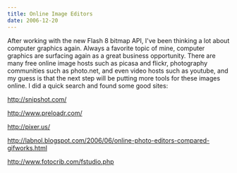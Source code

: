 ```yaml
---
title: Online Image Editors
date: 2006-12-20
---
```

After working with the new Flash 8 bitmap API, I've been thinking a lot about computer graphics again. Always a favorite topic of mine, computer graphics are surfacing again as a great business opportunity. There are many free online image hosts such as picasa and flickr, photography communities such as photo.net, and even video hosts such as youtube, and my guess is that the next step will be putting more tools for these images online. I did a quick search and found some good sites:

<a href="http://snipshot.com/">http://snipshot.com/</a>

<a href="http://www.preloadr.com/">http://www.preloadr.com/</a>

<a href="http://pixer.us/">http://pixer.us/</a>

<a href="http://labnol.blogspot.com/2006/06/online-photo-editors-compared-gifworks.html">http://labnol.blogspot.com/2006/06/online-photo-editors-compared-gifworks.html</a>

<a href="http://www.fotocrib.com/fstudio.php">http://www.fotocrib.com/fstudio.php</a>

